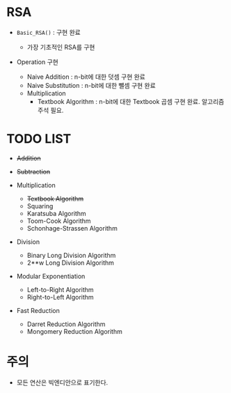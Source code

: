 # RSA

- `Basic_RSA()` : 구현 완료
  - 가장 기초적인 RSA를 구현

- Operation 구현
  - Naive Addition : n-bit에 대한 덧셈 구현 완료
  - Naive Substitution : n-bit에 대한 뺄셈 구현 완료
  - Multiplication
    - Textbook Algorithm : n-bit에 대한 Textbook 곱셈 구현 완료. 알고리즘 주석 필요.

# TODO LIST

- ~~Addition~~
- ~~Subtraction~~

- Multiplication
  - ~~Textbook Algorithm~~
  - Squaring
  - Karatsuba Algorithm
  - Toom-Cook Algorithm
  - Schonhage-Strassen Algorithm

- Division
  - Binary Long Division Algorithm
  - 2**w Long Division Algorithm

- Modular Exponentiation
  - Left-to-Right Algorithm
  - Right-to-Left Algorithm


- Fast Reduction
  - Darret Reduction Algorithm
  - Mongomery Reduction Algorithm 

# 주의

- 모든 연산은 빅엔디안으로 표기한다.